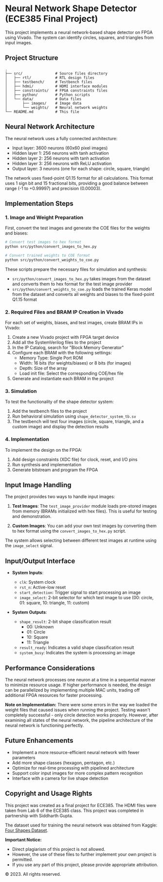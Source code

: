 # Neural Network Shape Detector (ECE385 Final Project)

This project implements a neural network-based shape detector on FPGA using Vivado. The system can identify circles, squares, and triangles from input images.

## Project Structure

```
.
├── src/               # Source files directory
│   ├── rtl/           # RTL design files
│   ├── testbench/     # Testbench files
│   ├── hdmi/          # HDMI interface modules
│   ├── constraints/   # FPGA constraints files
│   ├── python/        # Python scripts
│   └── data/          # Data files
│       ├── images/    # Image data
│       └── weights/   # Neural network weights
└── README.md          # This file
```

## Neural Network Architecture

The neural network uses a fully connected architecture:
- Input layer: 3600 neurons (60x60 pixel images)
- Hidden layer 1: 256 neurons with tanh activation
- Hidden layer 2: 256 neurons with tanh activation
- Hidden layer 3: 256 neurons with ReLU activation
- Output layer: 3 neurons (one for each shape: circle, square, triangle)

The network uses fixed-point Q1.15 format for all calculations. This format uses 1 sign bit and 15 fractional bits, providing a good balance between range (-1 to +0.99997) and precision (0.00003).

## Implementation Steps

### 1. Image and Weight Preparation

First, convert the test images and generate the COE files for the weights and biases:

```bash
# Convert test images to hex format
python src/python/convert_images_to_hex.py

# Convert trained weights to COE format
python src/python/convert_weights_to_coe.py
```

These scripts prepare the necessary files for simulation and synthesis:
- `src/python/convert_images_to_hex.py` takes images from the dataset and converts them to hex format for the test image provider
- `src/python/convert_weights_to_coe.py` loads the trained Keras model from the dataset and converts all weights and biases to the fixed-point Q1.15 format

### 2. Required Files and BRAM IP Creation in Vivado

For each set of weights, biases, and test images, create BRAM IPs in Vivado:

1. Create a new Vivado project with FPGA target device
2. Add all the SystemVerilog files to the project
3. In the IP Catalog, search for "Block Memory Generator"
4. Configure each BRAM with the following settings:
   - Memory Type: Single Port ROM
   - Width: 16 bits (for weights/biases) or 8 bits (for images)
   - Depth: Size of the array
   - Load init file: Select the corresponding COE/hex file
5. Generate and instantiate each BRAM in the project

### 3. Simulation

To test the functionality of the shape detector system:

1. Add the testbench files to the project
2. Run behavioral simulation using `shape_detector_system_tb.sv`
3. The testbench will test four images (circle, square, triangle, and a custom image) and display the detection results

### 4. Implementation

To implement the design on the FPGA:

1. Add design constraints (XDC file) for clock, reset, and I/O pins
2. Run synthesis and implementation
3. Generate bitstream and program the FPGA

## Input Image Handling

The project provides two ways to handle input images:

1. **Test Images**: The `test_image_provider` module loads pre-stored images from memory (BRAMs initialized with hex files). This is useful for testing and demonstration.

2. **Custom Images**: You can add your own test images by converting them to hex format using the `convert_images_to_hex.py` script.

The system allows selecting between different test images at runtime using the `image_select` signal.

## Input/Output Interface

- **System Inputs**:
  - `clk`: System clock
  - `rst_n`: Active-low reset
  - `start_detection`: Trigger signal to start processing an image
  - `image_select`: 2-bit selector for which test image to use (00: circle, 01: square, 10: triangle, 11: custom)

- **System Outputs**:
  - `shape_result`: 2-bit shape classification result
    - 00: Unknown
    - 01: Circle
    - 10: Square
    - 11: Triangle
  - `result_ready`: Indicates a valid shape classification result
  - `system_busy`: Indicates the system is processing an image

## Performance Considerations

The neural network processes one neuron at a time in a sequential manner to minimize resource usage. If higher performance is needed, the design can be parallelized by implementing multiple MAC units, trading off additional FPGA resources for faster processing.

**Note on Implementation:** There were some errors in the way we loaded the weight files that caused issues when running the project. Testing wasn't completely successful - only circle detection works properly. However, after examining all states of the neural network, the pipeline architecture of the neural network is functioning perfectly.

## Future Enhancements

- Implement a more resource-efficient neural network with fewer parameters
- Add more shape classes (hexagon, pentagon, etc.)
- Optimize for real-time processing with pipelined architecture
- Support color input images for more complex pattern recognition
- Interface with a camera for live shape detection 

## Copyright and Usage Rights

This project was created as a final project for ECE385. The HDMI files were taken from Lab 6 of the ECE385 class. This project was completed in partnership with Siddharth Gupta.

The dataset used for training the neural network was obtained from Kaggle: [Four Shapes Dataset](https://www.kaggle.com/datasets/smeschke/four-shapes?resource=download).

**Important Notice:**
- Direct plagiarism of this project is not allowed.
- However, the use of these files to further implement your own project is permitted.
- If you use any part of this project, please provide appropriate attribution.

© 2023. All rights reserved. 
